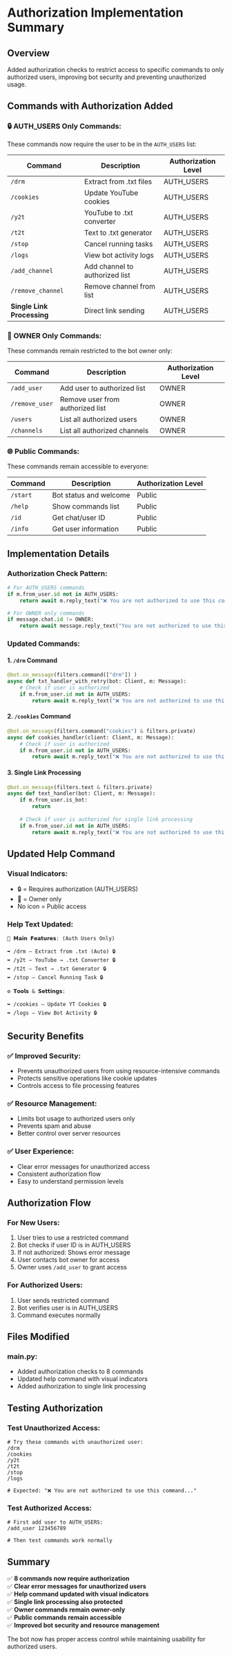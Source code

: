 # Authorization Implementation Summary

## Overview
Added authorization checks to restrict access to specific commands to only authorized users, improving bot security and preventing unauthorized usage.

## Commands with Authorization Added

### **🔒 AUTH_USERS Only Commands:**
These commands now require the user to be in the `AUTH_USERS` list:

| Command | Description | Authorization Level |
|---------|-------------|-------------------|
| `/drm` | Extract from .txt files | AUTH_USERS |
| `/cookies` | Update YouTube cookies | AUTH_USERS |
| `/y2t` | YouTube to .txt converter | AUTH_USERS |
| `/t2t` | Text to .txt generator | AUTH_USERS |
| `/stop` | Cancel running tasks | AUTH_USERS |
| `/logs` | View bot activity logs | AUTH_USERS |
| `/add_channel` | Add channel to authorized list | AUTH_USERS |
| `/remove_channel` | Remove channel from list | AUTH_USERS |
| **Single Link Processing** | Direct link sending | AUTH_USERS |

### **👑 OWNER Only Commands:**
These commands remain restricted to the bot owner only:

| Command | Description | Authorization Level |
|---------|-------------|-------------------|
| `/add_user` | Add user to authorized list | OWNER |
| `/remove_user` | Remove user from authorized list | OWNER |
| `/users` | List all authorized users | OWNER |
| `/channels` | List all authorized channels | OWNER |

### **🌐 Public Commands:**
These commands remain accessible to everyone:

| Command | Description | Authorization Level |
|---------|-------------|-------------------|
| `/start` | Bot status and welcome | Public |
| `/help` | Show commands list | Public |
| `/id` | Get chat/user ID | Public |
| `/info` | Get user information | Public |

## Implementation Details

### **Authorization Check Pattern:**
```python
# For AUTH_USERS commands
if m.from_user.id not in AUTH_USERS:
    return await m.reply_text("❌ You are not authorized to use this command. Contact the bot owner for access.")

# For OWNER only commands  
if message.chat.id != OWNER:
    return await message.reply_text("You are not authorized to use this command.")
```

### **Updated Commands:**

#### 1. `/drm` Command
```python
@bot.on_message(filters.command(["drm"]) )
async def txt_handler_with_retry(bot: Client, m: Message):
    # Check if user is authorized
    if m.from_user.id not in AUTH_USERS:
        return await m.reply_text("❌ You are not authorized to use this command. Contact the bot owner for access.")
```

#### 2. `/cookies` Command
```python
@bot.on_message(filters.command("cookies") & filters.private)
async def cookies_handler(client: Client, m: Message):
    # Check if user is authorized
    if m.from_user.id not in AUTH_USERS:
        return await m.reply_text("❌ You are not authorized to use this command. Contact the bot owner for access.")
```

#### 3. Single Link Processing
```python
@bot.on_message(filters.text & filters.private)
async def text_handler(bot: Client, m: Message):
    if m.from_user.is_bot:
        return
    
    # Check if user is authorized for single link processing
    if m.from_user.id not in AUTH_USERS:
        return await m.reply_text("❌ You are not authorized to use this bot. Contact the bot owner for access.")
```

## Updated Help Command

### **Visual Indicators:**
- 🔒 = Requires authorization (AUTH_USERS)
- 👑 = Owner only
- No icon = Public access

### **Help Text Updated:**
```
📌 𝗠𝗮𝗶𝗻 𝗙𝗲𝗮𝘁𝘂𝗿𝗲𝘀: (Auth Users Only)

➥ /drm – Extract from .txt (Auto) 🔒
➥ /y2t – YouTube → .txt Converter 🔒
➥ /t2t – Text → .txt Generator 🔒
➥ /stop – Cancel Running Task 🔒

⚙️ 𝗧𝗼𝗼𝗹𝘀 & 𝗦𝗲𝘁𝘁𝗶𝗻𝗴𝘀:

➥ /cookies – Update YT Cookies 🔒
➥ /logs – View Bot Activity 🔒
```

## Security Benefits

### **✅ Improved Security:**
- Prevents unauthorized users from using resource-intensive commands
- Protects sensitive operations like cookie updates
- Controls access to file processing features

### **✅ Resource Management:**
- Limits bot usage to authorized users only
- Prevents spam and abuse
- Better control over server resources

### **✅ User Experience:**
- Clear error messages for unauthorized access
- Consistent authorization flow
- Easy to understand permission levels

## Authorization Flow

### **For New Users:**
1. User tries to use a restricted command
2. Bot checks if user ID is in AUTH_USERS
3. If not authorized: Shows error message
4. User contacts bot owner for access
5. Owner uses `/add_user` to grant access

### **For Authorized Users:**
1. User sends restricted command
2. Bot verifies user is in AUTH_USERS
3. Command executes normally

## Files Modified

### **main.py:**
- Added authorization checks to 8 commands
- Updated help command with visual indicators
- Added authorization to single link processing

## Testing Authorization

### **Test Unauthorized Access:**
```
# Try these commands with unauthorized user:
/drm
/cookies
/y2t
/t2t
/stop
/logs

# Expected: "❌ You are not authorized to use this command..."
```

### **Test Authorized Access:**
```
# First add user to AUTH_USERS:
/add_user 123456789

# Then test commands work normally
```

## Summary

✅ **8 commands now require authorization**  
✅ **Clear error messages for unauthorized users**  
✅ **Help command updated with visual indicators**  
✅ **Single link processing also protected**  
✅ **Owner commands remain owner-only**  
✅ **Public commands remain accessible**  
✅ **Improved bot security and resource management**

The bot now has proper access control while maintaining usability for authorized users.

